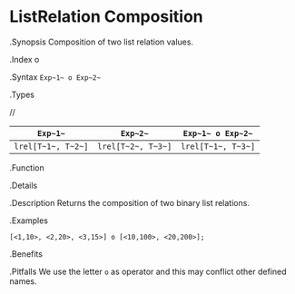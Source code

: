 # ListRelation Composition

.Synopsis
Composition of two list relation values.

.Index
o

.Syntax
`Exp~1~ o Exp~2~`

.Types

//

|`Exp~1~`             | `Exp~2~`            | `Exp~1~ o Exp~2~`  |
| --- | --- | --- |
| `lrel[T~1~, T~2~]` | `lrel[T~2~, T~3~]` | `lrel[T~1~, T~3~]` |


.Function

.Details

.Description
Returns the composition of two binary list relations.

.Examples
```rascal-shell
[<1,10>, <2,20>, <3,15>] o [<10,100>, <20,200>];
```

.Benefits

.Pitfalls
We use the letter `o` as operator and this may conflict other defined names.

